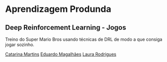 # Aprendizagem Produnda
## Deep Reinforcement Learning - Jogos

Treino do Super Mario Bros usando técnicas de DRL de modo a que consiga jogar sozinho.

[Catarina Martins](https://github.com/CatarinaMorales)
[Eduardo Magalhães](https://github.com/edumagalhaes10)
[Laura Rodrigues](https://github.com/Laura-Rodrigues) 
